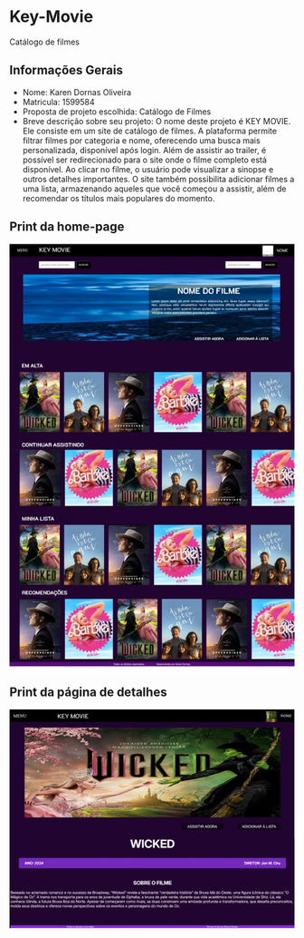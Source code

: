 # Key-Movie
Catálogo de filmes

## Informações Gerais

- Nome: Karen Dornas Oliveira
- Matricula: 1599584
- Proposta de projeto escolhida: Catálogo de Filmes
- Breve descrição sobre seu projeto: O nome deste projeto é KEY MOVIE. Ele consiste em um site de catálogo de filmes. A plataforma permite filtrar filmes por categoria e nome, oferecendo uma busca mais personalizada, disponível após login. Além de assistir ao trailer, é possível ser redirecionado para o site onde o filme completo está disponível. Ao clicar no filme, o usuário pode visualizar a sinopse e outros detalhes importantes. O site também possibilita adicionar filmes a uma lista, armazenando aqueles que você começou a assistir, além de recomendar os títulos mais populares do momento.

## Print da home-page

![Print da home-page](./Imagens/homepage.jpg)

## Print da página de detalhes

![Print da página de detalhes](./Imagens/detalhes.jpg)

